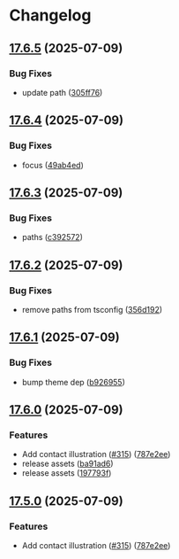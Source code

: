# Changelog

## [17.6.5](https://github.com/rosvik/design-system/compare/generate-assets@v17.6.4...generate-assets@v17.6.5) (2025-07-09)


### Bug Fixes

* update path ([305ff76](https://github.com/rosvik/design-system/commit/305ff765ed5a5e6131f2ce2cf682e5e86bc5786c))

## [17.6.4](https://github.com/rosvik/design-system/compare/generate-assets@v17.6.3...generate-assets@v17.6.4) (2025-07-09)


### Bug Fixes

* focus ([49ab4ed](https://github.com/rosvik/design-system/commit/49ab4ed39978b37d127fc800944284e305d57699))

## [17.6.3](https://github.com/rosvik/design-system/compare/generate-assets@v17.6.2...generate-assets@v17.6.3) (2025-07-09)


### Bug Fixes

* paths ([c392572](https://github.com/rosvik/design-system/commit/c3925720456d340d9eb3f7153d6734c4aaea3325))

## [17.6.2](https://github.com/rosvik/design-system/compare/generate-assets@v17.6.1...generate-assets@v17.6.2) (2025-07-09)


### Bug Fixes

* remove paths from tsconfig ([356d192](https://github.com/rosvik/design-system/commit/356d192e88f95c225dfcc40360d5a5c61d920f26))

## [17.6.1](https://github.com/rosvik/design-system/compare/generate-assets@v17.6.0...generate-assets@v17.6.1) (2025-07-09)


### Bug Fixes

* bump theme dep ([b926955](https://github.com/rosvik/design-system/commit/b9269555ca9c51a4e395a7dff180d0c7e0848c0b))

## [17.6.0](https://github.com/rosvik/design-system/compare/generate-assets@v17.5.0...generate-assets@v17.6.0) (2025-07-09)


### Features

* Add contact illustration ([#315](https://github.com/rosvik/design-system/issues/315)) ([787e2ee](https://github.com/rosvik/design-system/commit/787e2ee3cb2a59b20400f830e07ecd24e82a0e14))
* release assets ([ba91ad6](https://github.com/rosvik/design-system/commit/ba91ad6fb8f1ba7851690cf41fc593a39fc813e7))
* release assets ([197793f](https://github.com/rosvik/design-system/commit/197793f3ef3f876282a55845d15bc01f1cf00459))

## [17.5.0](https://github.com/AtB-AS/design-system/compare/generate-assets@v17.4.0...generate-assets@v17.5.0) (2025-07-09)


### Features

* Add contact illustration ([#315](https://github.com/AtB-AS/design-system/issues/315)) ([787e2ee](https://github.com/AtB-AS/design-system/commit/787e2ee3cb2a59b20400f830e07ecd24e82a0e14))
